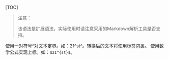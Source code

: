 [TOC]

> 注意：
>
> 该语法是扩展语法，实际使用时请注意采用的Markdown解析工具是否支持。

使用一对符号^对文本定界。如：21^st^。转换后的文本将使用标签包裹。 使用数学公式实现上标。如：`$21^{st}$`。
